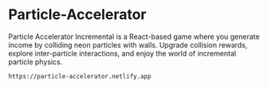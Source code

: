 # Particle-Accelerator
Particle Accelerator Incremental is a React-based game where you generate income by colliding neon particles with walls. Upgrade collision rewards, explore inter-particle interactions, and enjoy the world of incremental particle physics.

`https://particle-accelerator.netlify.app`
